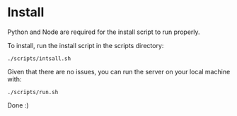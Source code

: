 # Install

Python and Node are required for the install script to run properly.

To install, run the install script in the scripts directory:
```
./scripts/intsall.sh
```


Given that there are no issues, you can run the server on your local machine with:
```
./scripts/run.sh
```

Done :)
